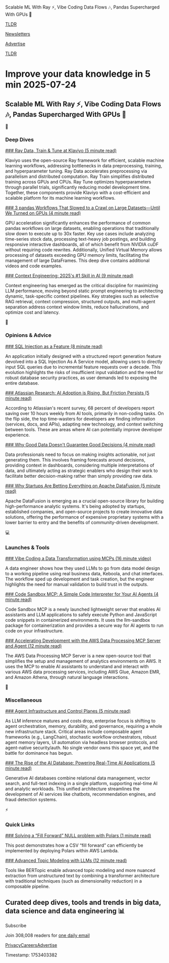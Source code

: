 Scalable ML With Ray ⚡, Vibe Coding Data Flows 🎶, Pandas Supercharged With GPUs 🚀

[TLDR](/)

[Newsletters](/newsletters)

[Advertise](https://advertise.tldr.tech/)

[TLDR](/)

# Improve your data knowledge in 5 min 2025-07-24

## Scalable ML With Ray ⚡, Vibe Coding Data Flows 🎶, Pandas Supercharged With GPUs 🚀

📱

### Deep Dives

[### Ray Data, Train & Tune at Klaviyo (5 minute read)](https://klaviyo.tech/ray-data-train-tune-at-klaviyo-bca9f14abf21?utm_source=tldrdata)

Klaviyo uses the open-source Ray framework for efficient, scalable machine learning workflows, addressing bottlenecks in data preprocessing, training, and hyperparameter tuning. Ray Data accelerates preprocessing via parallelism and distributed computation. Ray Train simplifies distributed training across GPUs and CPUs. Ray Tune optimizes hyperparameters through parallel trials, significantly reducing model development time. Together, these components provide Klaviyo with a cost-efficient and scalable platform for its machine learning workflows.

[### 3 pandas Workflows That Slowed to a Crawl on Large Datasets—Until We Turned on GPUs (4 minute read)](https://developer.nvidia.com/blog/3-pandas-workflows-that-slowed-to-a-crawl-on-large-datasets-until-we-turned-on-gpus/?utm_source=tldrdata)

GPU acceleration significantly enhances the performance of common pandas workflows on large datasets, enabling operations that traditionally slow down to execute up to 30x faster. Key use cases include analyzing time-series stock data, processing text-heavy job postings, and building responsive interactive dashboards, all of which benefit from NVIDIA cuDF without requiring code rewrites. Additionally, Unified Virtual Memory allows processing of datasets exceeding GPU memory limits, facilitating the management of large DataFrames. This deep dive contains additional videos and code examples.

[### Context Engineering: 2025's #1 Skill in AI (9 minute read)](https://decodingml.substack.com/p/context-engineering-2025s-1-skill?utm_source=tldrdata)

Context engineering has emerged as the critical discipline for maximizing LLM performance, moving beyond static prompt engineering to architecting dynamic, task-specific context pipelines. Key strategies such as selective RAG retrieval, context compression, structured outputs, and multi-agent separation address context window limits, reduce hallucinations, and optimize cost and latency.

🚀

### Opinions & Advice

[### SQL Injection as a Feature (8 minute read)](https://idiallo.com/blog/sql-injection-as-a-feature?utm_source=tldrdata)

An application initially designed with a structured report generation feature devolved into a SQL Injection As A Service model, allowing users to directly input SQL queries due to incremental feature requests over a decade. This evolution highlights the risks of insufficient input validation and the need for robust database security practices, as user demands led to exposing the entire database.

[### Atlassian Research: AI Adoption is Rising, But Friction Persists (5 minute read)](https://www.atlassian.com/blog/developer/developer-experience-report-2025?utm_source=tldrdata)

According to Atlassian's recent survey, 68 percent of developers report saving over 10 hours weekly from AI tools, primarily in non-coding tasks. On the flip side, the top time-wasters for developers are finding information (services, docs, and APIs), adapting new technology, and context switching between tools. These are areas where AI can potentially improve developer experience.

[### Why Good Data Doesn't Guarantee Good Decisions (4 minute read)](https://www.datasciencecentral.com/why-good-data-doesnt-guarantee-good-decisions/?utm_source=tldrdata)

Data professionals need to focus on making insights actionable, not just generating them. This involves framing forecasts around decisions, providing context in dashboards, considering multiple interpretations of data, and ultimately acting as strategic enablers who design their work to facilitate better decision-making rather than simply providing raw data.

[### Why Startups Are Betting Everything on Apache DataFusion (5 minute read)](https://thenewstack.io/why-startups-are-betting-everything-on-apache-datafusion/?utm_source=tldrdata)

Apache DataFusion is emerging as a crucial open-source library for building high-performance analytic systems. It's being adopted by startups, established companies, and open-source projects to create innovative data solutions, offering the performance of expensive proprietary systems with a lower barrier to entry and the benefits of community-driven development.

💻

### Launches & Tools

[### Vibe Coding a Data Transformation using MCPs (16 minute video)](https://www.youtube.com/watch?v=AK2qm-4SazE&amp;utm_source=tldrdata)

A data engineer shows how they used LLMs to go from data model design to a working pipeline using real business data, Keboola, and chat interfaces. The workflow sped up development and task creation, but the engineer highlights the need for manual validation to build trust in the outputs.

[### Code Sandbox MCP: A Simple Code Interpreter for Your AI Agents (4 minute read)](https://www.philschmid.de/code-sandbox-mcp?utm_source=tldrdata)

Code Sandbox MCP is a newly launched lightweight server that enables AI assistants and LLM applications to safely execute Python and JavaScript code snippets in containerized environments. It uses the llm-sandbox package for containerization and provides a secure way for AI agents to run code on your infrastructure.

[### Accelerating Development with the AWS Data Processing MCP Server and Agent (12 minute read)](https://aws.amazon.com/blogs/big-data/accelerating-development-with-the-aws-data-processing-mcp-server-and-agent/?utm_source=tldrdata)

The AWS Data Processing MCP Server is a new open-source tool that simplifies the setup and management of analytics environments on AWS. It uses the MCP to enable AI assistants to understand and interact with various AWS data processing services, including AWS Glue, Amazon EMR, and Amazon Athena, through natural language interactions.

🎁

### Miscellaneous

[### Agent Infrastructure and Control Planes (5 minute read)](https://www.datagravity.dev/p/agent-infrastructure-and-control?utm_source=tldrdata)

As LLM inference matures and costs drop, enterprise focus is shifting to agent orchestration, memory, durability, and governance, requiring a whole new infrastructure stack. Critical areas include composable agent frameworks (e.g., LangChain), stochastic workflow orchestrators, robust agent memory layers, UI automation via headless browser protocols, and agent-native security/auth. No single vendor owns this space yet, and the battle for dominance has begun.

[### The Rise of the AI Database: Powering Real-Time AI Applications (5 minute read)](https://www.singlestore.com/blog/the-rise-of-the-ai-database-powering-real-time-ai-applications/?utm_source=tldrdata)

Generative AI databases combine relational data management, vector search, and full-text indexing in a single platform, supporting real-time AI and analytic workloads. This unified architecture streamlines the development of AI services like chatbots, recommendation engines, and fraud detection systems.

⚡️

### Quick Links

[### Solving a “Fill Forward” NULL problem with Polars (1 minute read)](https://www.confessionsofadataguy.com/solving-a-fill-forward-null-problem-with-polars/?utm_source=tldrdata)

This post demonstrates how a CSV “fill forward” can efficiently be implemented by deploying Polars within AWS Lambda.

[### Advanced Topic Modeling with LLMs (12 minute read)](https://towardsdatascience.com/advanced-topic-modeling-with-llms/?utm_source=tldrdata)

Tools like BERTopic enable advanced topic modeling and more nuanced extraction from unstructured text by combining a transformer architecture with traditional techniques (such as dimensionality reduction) in a composable pipeline.

## Curated deep dives, tools and trends in big data, data science and data engineering 📊

Subscribe

Join 308,008 readers for [one daily email](/api/latest/data)

[Privacy](/privacy)[Careers](https://jobs.ashbyhq.com/tldr.tech)[Advertise](/data/advertise)

Timestamp: 1753403382